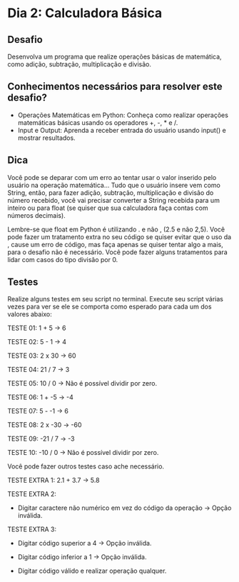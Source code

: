 # Dia 2: Calculadora Básica

## Desafio

Desenvolva um programa que realize operações básicas de matemática, como adição, subtração, multiplicação e divisão.

## Conhecimentos necessários para resolver este desafio?

- Operações Matemáticas em Python: Conheça como realizar operações matemáticas básicas usando os operadores +, -, * e /.
- Input e Output: Aprenda a receber entrada do usuário usando input() e mostrar resultados.

## Dica

Você pode se deparar com um erro ao tentar usar o valor inserido pelo usuário na operação matemática... Tudo que o usuário insere vem como String, então, para fazer adição, subtração, multiplicação e divisão do número recebido, você vai precisar converter a String recebida para um inteiro ou para float (se quiser que sua calculadora faça contas com números decimais).

Lembre-se que float em Python é utilizando . e não , (2.5 e não 2,5). Você pode fazer um tratamento extra no seu código se quiser evitar que o uso da , cause um erro de código, mas faça apenas se quiser tentar algo a mais, para o desafio não é necessário.
Você pode fazer alguns tratamentos para lidar com casos do tipo divisão por 0.

## Testes

Realize alguns testes em seu script no terminal. Execute seu script várias vezes para ver se ele se comporta como esperado para cada um dos valores abaixo:

TESTE 01: 1 + 5 -> 6

TESTE 02: 5 - 1 -> 4

TESTE 03: 2 x 30 -> 60

TESTE 04: 21 / 7 -> 3

TESTE 05: 10 / 0 -> Não é possível dividir por zero.

TESTE 06: 1 + -5 -> -4

TESTE 07: 5 - -1 -> 6

TESTE 08: 2 x -30 -> -60

TESTE 09: -21 / 7 -> -3

TESTE 10: -10 / 0 -> Não é possível dividir por zero.

Você pode fazer outros testes caso ache necessário.

TESTE EXTRA 1: 2.1 + 3.7 -> 5.8

TESTE EXTRA 2: 

- Digitar caractere não numérico em vez do código da operação -> Opção inválida.

TESTE EXTRA 3:

- Digitar código superior a 4 -> Opção inválida. 

- Digitar código inferior a 1 -> Opção inválida.

- Digitar código válido e realizar operação qualquer.
